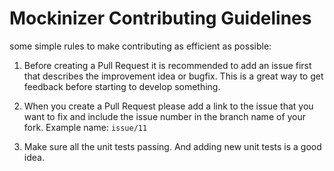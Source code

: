 # Mockinizer Contributing Guidelines

some simple rules to make contributing as efficient as possible:

1. Before creating a Pull Request it is recommended to add an issue first that describes the improvement idea or bugfix.
This is a great way to get feedback before starting to develop something.

1. When you create a Pull Request please add a link to the issue that you want to fix and include the issue number in the 
branch name of your fork. Example name: `issue/11`

1. Make sure all the unit tests passing. And adding new unit tests is a good idea.

